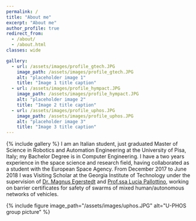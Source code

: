 ```yaml
---
permalink: /
title: "About me"
excerpt: "About me"
author_profile: true
redirect_from: 
  - /about/
  - /about.html
classes: wide

gallery:
  - url: /assets/images/profile_gtech.JPG
    image_path: /assets/images/profile_gtech.JPG
    alt: "placeholder image 1"
    title: "Image 1 title caption"
  - url: /assets/images/profile_hympact.JPG
    image_path: /assets/images/profile_hympact.JPG
    alt: "placeholder image 2"
    title: "Image 2 title caption"
  - url: /assets/images/profile_uphos.JPG
    image_path: /assets/images/profile_uphos.JPG
    alt: "placeholder image 3"
    title: "Image 3 title caption"
---
```

{% include gallery %}
I am an Italian student, just graduated Master of Science in Robotics and Automation Engineering at the University of Pisa, Italy; my Bachelor Degree is in Computer Engineering. I have a two years experience in the space science and research field, having collaborated as a student with the European Space Agency. From December 2017 to June 2018 I was Visiting Scholar at the Georgia Institute of Technology under the supervision of [Dr. Magnus Egerstedt](https://magnus.ece.gatech.edu/) and [Prof.ssa Lucia Pallottino](http://www.centropiaggio.unipi.it/~pallottino), working on barrier certificates for safety of swarms of mixed human/autonomous networks of vehicles.

{% include figure image_path="/assets/images/uphos.JPG" alt="U-PHOS group picture" %}